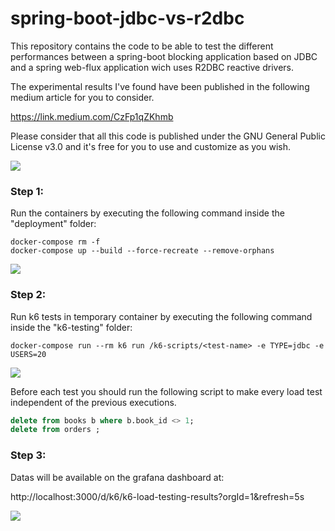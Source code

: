 # spring-boot-jdbc-vs-r2dbc

This repository contains the code to be able to test the different performances between a spring-boot blocking application based on JDBC 
and a spring web-flux application wich uses R2DBC reactive drivers.

The experimental results I've found have been published in the following medium article for you to consider.

https://link.medium.com/CzFp1qZKhmb

Please consider that all this code is published under the GNU General Public License v3.0 and it's free for you to use and customize as you wish.

![](img/load_test.png)

### Step 1:
Run the containers by executing the following command inside the "deployment" folder:

```shell
docker-compose rm -f
docker-compose up --build --force-recreate --remove-orphans 
```

![](img/containers.jpg)

### Step 2:

Run k6 tests in temporary container by executing the following command inside the "k6-testing" folder:

```shell
docker-compose run --rm k6 run /k6-scripts/<test-name> -e TYPE=jdbc -e USERS=20
```

![](img/k6-starting.png)

Before each test you should run the following script to make every load test independent of the previous executions.

```sql
delete from books b where b.book_id <> 1;
delete from orders ;
```

### Step 3:

Datas will be available on the grafana dashboard at: 

http://localhost:3000/d/k6/k6-load-testing-results?orgId=1&refresh=5s

![](test-specimens-old/containers-test3/r2dbc.png)
